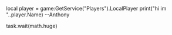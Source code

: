 local player = game:GetService("Players").LocalPlayer
print("hi im "..player.Name) --Anthony

task.wait(math.huge)
